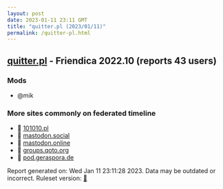 ```yaml
---
layout: post
date: 2023-01-11 23:11 GMT
title: "quitter.pl (2023/01/11)"
permalink: /quitter-pl.html
---
```



## [quitter.pl](https://quitter.pl) - Friendica 2022.10 (reports 43 users)

### Mods
 * @mik

### More sites commonly on federated timeline

* 🐘 [101010.pl](/101010-pl.html)
* 🐘 [mastodon.social](/mastodon-social.html)
* 🐘 [mastodon.online](/mastodon-online.html)
* 🐘 [groups.qoto.org](/groups-qoto-org.html)
* 🐘 [pod.geraspora.de](/pod-geraspora-de.html)

Report generated on: Wed Jan 11 23:11:28 2023. Data may be outdated or incorrect.
Ruleset version: [🧁](/version-cupcake)

